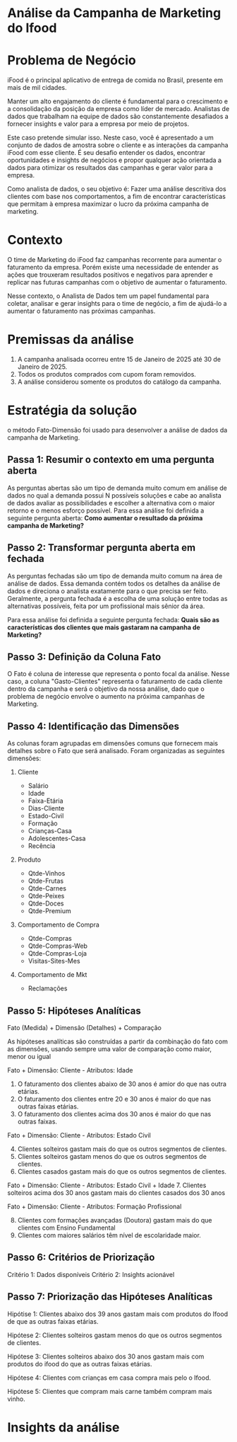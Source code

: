 # Análise da Campanha de Marketing do Ifood


# Problema de Negócio

iFood é o principal aplicativo de entrega de comida no Brasil, presente em mais de mil cidades. 

Manter um alto engajamento do cliente é fundamental para o crescimento e a consolidação da posição da empresa como líder de mercado. Analistas de dados que trabalham na equipe de dados são constantemente desafiados a fornecer insights e valor para a empresa por meio de projetos.

Este caso pretende simular isso. Neste caso, você é apresentado a um conjunto de dados de amostra sobre o cliente e as interações da campanha iFood com esse cliente. É seu desafio entender os dados, encontrar oportunidades e insights de negócios e propor qualquer ação orientada a dados para otimizar os resultados das campanhas e gerar valor para a empresa. 

Como analista de dados, o seu objetivo é:
Fazer uma análise descritiva dos clientes com base nos comportamentos, a fim de encontrar características que permitam à empresa maximizar o lucro da próxima campanha de marketing. 

# Contexto

O time de Marketing do iFood faz campanhas recorrente para aumentar o faturamento da empresa. Porém existe uma necessidade de entender as ações que trouxeram resultados positivos e negativos para aprender e replicar nas futuras campanhas com o objetivo de aumentar o faturamento.

Nesse contexto, o Analista de Dados tem um papel fundamental para coletar, analisar e gerar insights para o time de negócio, a fim de ajudá-lo a aumentar o faturamento nas próximas campanhas.

# Premissas da análise

1. A campanha analisada ocorreu entre 15 de Janeiro de 2025 até 30 de Janeiro de 2025.
2.  Todos os produtos comprados com cupom foram removidos.
3.  A análise considerou somente os produtos do catálogo da campanha.


# Estratégia da solução

o método Fato-Dimensão foi usado para desenvolver a análise de dados da campanha de Marketing.

## Passa 1: Resumir o contexto em uma pergunta aberta

As perguntas abertas são um tipo de demanda muito comum em análise de dados no qual a demanda possui N possíveis soluções e cabe ao analista de dados avaliar as possibilidades e escolher a alternativa com o maior retorno e o menos esforço possível. Para essa análise foi definida a seguinte pergunta aberta:
**Como aumentar o resultado da próxima campanha de Marketing?**

##  Passo 2: Transformar pergunta aberta em fechada

As perguntas fechadas são um tipo de demanda muito comum na área de análise de dados. Essa demanda contém todos os detalhes da análise de dados e direciona o analista exatamente para o que precisa ser feito. Geralmente, a pergunta fechada é a escolha de uma solução entre todas as alternativas possíveis, feita por um profissional mais sênior da área.

Para essa análise foi definida a seguinte pergunta fechada:
**Quais são as características dos clientes que mais gastaram na campanha de Marketing?**

##  Passo 3: Definição da Coluna Fato

O Fato é coluna de interesse que representa o ponto focal da análise. Nesse caso, a coluna "Gasto-Clientes" representa o faturamento de cada cliente dentro da campanha e será o objetivo da nossa análise, dado que o problema de negócio envolve o aumento na próxima campanhas de Marketing.

## Passo 4: Identificação das Dimensões 

As colunas foram agrupadas em dimensões comuns que fornecem mais detalhes sobre o Fato que será analisado.
Foram organizadas as seguintes dimensões:

1. Cliente
   - Salário
   - Idade
   - Faixa-Etária
   - Dias-Cliente
   - Estado-Civil
   - Formação
   - Crianças-Casa
   - Adolescentes-Casa
   - Recência
  
2. Produto
   - Qtde-Vinhos
   - Qtde-Frutas
   - Qtde-Carnes
   - Qtde-Peixes
   - Qtde-Doces
   - Qtde-Premium

3. Comportamento de Compra
   - Qtde-Compras
   - Qtde-Compras-Web
   - Qtde-Compras-Loja
   - Visitas-Sites-Mes

4. Comportamento de Mkt
   - Reclamações

## Passo 5: Hipóteses Analíticas
Fato (Medida) + Dimensão (Detalhes) + Comparação

As hipóteses analíticas são construídas a partir da combinação do fato com as dimensões, usando sempre uma valor de comparação como maior, menor ou igual

Fato + Dimensão: Cliente - Atributos: Idade

1. O faturamento dos clientes abaixo de 30 anos é amior do que nas outra etárias.
2. O faturamento dos clientes entre 20 e 30 anos é maior do que nas outras faixas etárias.
3. O faturamento dos clientes acima dos 30 anos é maior do que nas outras faixas.

Fato + Dimensão: Cliente - Atributos: Estado Civil

4. Clientes solteiros gastam mais do que os outros segmentos de clientes.
5. Clientes solteiros gastam menos do que os outros segmentos de clientes.
6. Clientes casados gastam mais do que os outros segmentos de clientes.


Fato + Dimensão: Cliente - Atributos: Estado Civil + Idade
7. Clientes solteiros acima dos 30 anos gastam mais do clientes casados dos 30 anos

Fato + Dimensão: Cliente - Atributos: Formação Profissional

8. Clientes com formações avançadas (Doutora) gastam mais do que clientes com Ensino Fundamental
9. Clientes com maiores salários têm nível de escolaridade maior.

   
## Passo 6: Critérios de Priorização

Critério 1: Dados disponíveis
Critério 2: Insights acionável

## Passo 7: Priorização das Hipóteses Analíticas

Hipótise 1: Clientes abaixo dos 39 anos gastam mais com produtos do Ifood de que as outras faixas etárias.

Hipótese 2: Clientes solteiros gastam menos do que os outros segmentos de clientes.

Hipótese 3: Clientes solteiros abaixo dos 30 anos gastam mais com produtos do ifood do que as outras faixas etárias.

Hipótese 4: Clientes com crianças em casa compra mais pelo o Ifood.

Hipótese 5: Clientes que compram mais carne também compram mais vinho.

# Insights da análise
